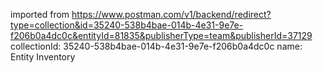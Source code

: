 imported from https://www.postman.com/v1/backend/redirect?type=collection&id=35240-538b4bae-014b-4e31-9e7e-f206b0a4dc0c&entityId=81835&publisherType=team&publisherId=37129
collectionId: 35240-538b4bae-014b-4e31-9e7e-f206b0a4dc0c
name: Entity Inventory